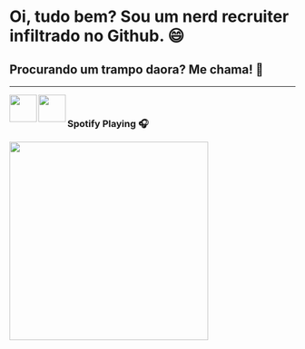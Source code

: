 # Oi, tudo bem? Sou um nerd recruiter infiltrado no Github. 😄 </h1>
## Procurando um trampo daora? Me chama! 🚀
<hr /> <a href="https://github.com/Guilhermemaschion" target="_blank">

  <img align="left" src="https://cdn.iconscout.com/icon/free/png-256/github-108-438008.png" width="48px" height="48px">

<a href="https://www.linkedin.com/in/guilhermemaschion/" target="_blank">
  <img align="left" src="https://cdn.iconscout.com/icon/free/png-256/linkedin-48-189774.png" width="48px" height="48px">
</a><br />

### Spotify Playing 🎧

[<img src="https://github.com/Guilhermemaschion/gifsound/blob/main/214216_2bf50178d1d5421c9aa462a0d9d13434_mv2.gif" width="350" />](https://open.spotify.com/playlist/4OYpn38D0BXYY0ywFWp5Xa)


<!--
**Guilhermemaschion/guilhermemaschion** is a ✨ _special_ ✨ repository because its `README.md` (this file) appears on your GitHub profile.

Here are some ideas to get you started:

- 🔭 I’m currently working on ...
- 🌱 I’m currently learning ...
- 👯 I’m looking to collaborate on ...
- 🤔 I’m looking for help with ...
- 💬 Ask me about ...
- 📫 How to reach me: ...
- 😄 Pronouns: ...
- ⚡ Fun fact: ...
-->
